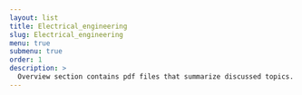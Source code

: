 ```yaml
---
layout: list
title: Electrical_engineering
slug: Electrical_engineering
menu: true
submenu: true
order: 1
description: >
  Overview section contains pdf files that summarize discussed topics.
---
```

